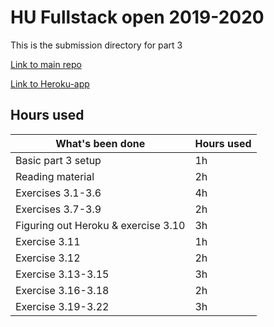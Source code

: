 # HU Fullstack open 2019-2020
This is the submission directory for part 3

[Link to main repo](https://github.com/sinyman/HY-Fullstack-2019)

[Link to Heroku-app](http://fso-sinyman.herokuapp.com)

## Hours used
|What's been done                     |Hours used|
|-------------------------------------|----------|
|Basic part 3 setup                   |  1h      |
|Reading material                     |  2h      |
|Exercises 3.1-3.6                    |  4h      |
|Exercises 3.7-3.9                    |  2h      |
|Figuring out Heroku & exercise 3.10  |  3h      |
|Exercise 3.11                        |  1h      |
|Exercise 3.12                        |  2h      |
|Exercise 3.13-3.15                   |  3h      |
|Exercise 3.16-3.18                   |  2h      |
|Exercise 3.19-3.22                   |  3h      |
